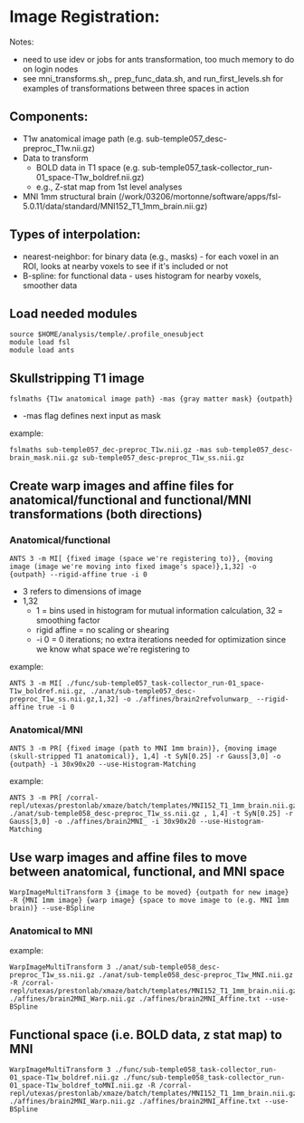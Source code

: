 # Image Registration:
Notes:
* need to use idev or jobs for ants transformation, too much memory to do on login nodes
* see mni_transforms.sh,, prep_func_data.sh, and run_first_levels.sh for examples of transformations between three spaces in action

## Components:
* T1w anatomical image path (e.g. sub-temple057_desc-preproc_T1w.nii.gz)
* Data to transform
  * BOLD data in T1 space (e.g. sub-temple057_task-collector_run-01_space-T1w_boldref.nii.gz)
  *   e.g., Z-stat map from 1st level analyses
* MNI 1mm structural brain (/work/03206/mortonne/software/apps/fsl-5.0.11/data/standard/MNI152_T1_1mm_brain.nii.gz)

## Types of interpolation:
* nearest-neighbor: for binary data (e.g., masks) - for each voxel in an ROI, looks at nearby voxels to see if it's included or not
* B-spline: for functional data - uses histogram for nearby voxels, smoother data

## Load needed modules
```
source $HOME/analysis/temple/.profile_onesubject
module load fsl
module load ants
```

## Skullstripping T1 image
```
fslmaths {T1w anatomical image path} -mas {gray matter mask} {outpath}
```
* -mas flag defines next input as mask
  
example: 
```
fslmaths sub-temple057_dec-preproc_T1w.nii.gz -mas sub-temple057_desc-brain_mask.nii.gz sub-temple057_desc-preproc_T1w_ss.nii.gz
```

## Create warp images and affine files for anatomical/functional and functional/MNI transformations (both directions)
### Anatomical/functional
```
ANTS 3 -m MI[ {fixed image (space we're registering to)}, {moving image (image we're moving into fixed image's space)},1,32] -o {outpath} --rigid-affine true -i 0
```
* 3 refers to dimensions of image
* 1,32
  * 1 = bins used in histogram for mutual information calculation, 32 = smoothing factor
  * rigid affine = no scaling or shearing
  * -i 0 = 0 iterations; no extra iterations needed for optimization since we know what space we're registering to
    
example:
```
ANTS 3 -m MI[ ./func/sub-temple057_task-collector_run-01_space-T1w_boldref.nii.gz, ./anat/sub-temple057_desc-preproc_T1w_ss.nii.gz,1,32] -o ./affines/brain2refvolunwarp_ --rigid-affine true -i 0
```
### Anatomical/MNI
```
ANTS 3 -m PR[ {fixed image (path to MNI 1mm brain)}, {moving image (skull-stripped T1 anatomical)}, 1,4] -t SyN[0.25] -r Gauss[3,0] -o {outpath} -i 30x90x20 --use-Histogram-Matching
```
example:
```
ANTS 3 -m PR[ /corral-repl/utexas/prestonlab/xmaze/batch/templates/MNI152_T1_1mm_brain.nii.gz, ./anat/sub-temple058_desc-preproc_T1w_ss.nii.gz , 1,4] -t SyN[0.25] -r Gauss[3,0] -o ./affines/brain2MNI_ -i 30x90x20 --use-Histogram-Matching
```

## Use warp images and affine files to move between anatomical, functional, and MNI space
```
WarpImageMultiTransform 3 {image to be moved} {outpath for new image} -R {MNI 1mm image} {warp image} {space to move image to (e.g. MNI 1mm brain)} --use-BSpline
```
### Anatomical to MNI
example:
```
WarpImageMultiTransform 3 ./anat/sub-temple058_desc-preproc_T1w_ss.nii.gz ./anat/sub-temple058_desc-preproc_T1w_MNI.nii.gz -R /corral-repl/utexas/prestonlab/xmaze/batch/templates/MNI152_T1_1mm_brain.nii.gz ./affines/brain2MNI_Warp.nii.gz ./affines/brain2MNI_Affine.txt --use-BSpline
```

## Functional space (i.e. BOLD data, z stat map) to MNI
```
WarpImageMultiTransform 3 ./func/sub-temple058_task-collector_run-01_space-T1w_boldref.nii.gz ./func/sub-temple058_task-collector_run-01_space-T1w_boldref_toMNI.nii.gz -R /corral-repl/utexas/prestonlab/xmaze/batch/templates/MNI152_T1_1mm_brain.nii.gz ./affines/brain2MNI_Warp.nii.gz ./affines/brain2MNI_Affine.txt --use-BSpline
```


